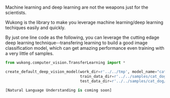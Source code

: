 Machine learning and deep learning are not the weapons just for the scientists. 

Wukong is the library to make you leverage machine learning/deep learning techiques easily and quickly.

By just one line code as the following, you can leverage the cutting edage deep learning technique--transfering learning to build a good image classification model, which can get amazing performance even training with a very little of samples.
```Python
from wukong.computer_vision.TransferLearning import *

create_default_deep_vision_model(work_dir=r'../../tmp', model_name="cat_dog", 
                                 train_data_dir=r'../../samples/cat_dog/train/', 
                                 test_data_dir=r'../../samples/cat_dog/test')

[Natural Language Understanding is coming soon]

